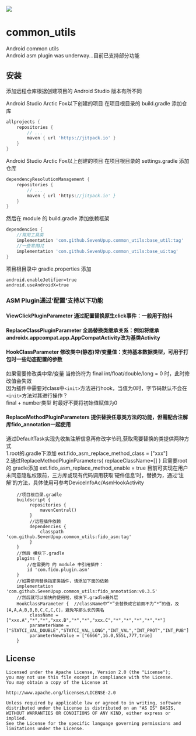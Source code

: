 [![](https://jitpack.io/v/SevenUpup/common_utils.svg)](https://jitpack.io/#SevenUpup/common_utils)
# common_utils
Android common utils  
Android asm plugin was underway...目前已支持部分功能

## 安装

添加远程仓库根据创建项目的 Android Studio 版本有所不同

Android Studio Arctic Fox以下创建的项目 在项目根目录的 build.gradle 添加仓库

```groovy
allprojects {
    repositories {
        // ...
        maven { url 'https://jitpack.io' }
    }
}
```

Android Studio Arctic Fox以上创建的项目 在项目根目录的 settings.gradle 添加仓库

```kotlin
dependencyResolutionManagement {
    repositories {
        // ...
        maven { url 'https://jitpack.io' }
    }
}
```

然后在 module 的 build.gradle 添加依赖框架

```groovy
dependencies {
    //常用工具类
    implementation 'com.github.SevenUpup.common_utils:base_util:tag'
    //一些常用UI
    implementation 'com.github.SevenUpup.common_utils:base_ui:tag'
}
```

项目根目录中 gradle.properties 添加

```
android.enableJetifier=true
android.useAndroidX=true
```

### ASM Plugin通过‘配置’支持以下功能

#### ViewClickPluginParameter       通过配置替换原生click事件：一般用于防抖  

#### ReplaceClassPluginParameter    全局替换类继承关系：例如将继承androidx.appcompat.app.AppCompatActivity改为基类Activity  

#### HookClassParameter             修改类中(静态)常/变量值：支持基本数据类型，可用于打包时一些动态配置的参数 
如果需要修改类中常/变量 当修饰符为 final int/float/double/long = 0 时，此时修改值会失效  
因为插件中需要对class中`<init>`方法进行hook，当值为0时，字节码默认不会在`<init>`方法对其进行操作？  
final + number类型 时最好不要将初始值赋值为0
#### ReplaceMethodPluginParameters  提供替换任意类方法的功能，但需配合注解库fido_annotation一起使用
通过DefaultTask实现先收集注解信息再修改字节码,获取需要替换的类提供两种方式     
1.root的.gradle下添加 ext.fido_asm_replace_method_class = ["xxx"]        
2.通过ReplaceMethodPluginParameters{ replaceClassName=[] } 且需要root的.gradle添加 ext.fido_asm_replace_method_enable = true
目前可实现在用户未同意隐私权限前，三方库或现有代码调用获取‘硬件信息’时，替换为，通过‘注解’的方法，具体使用可参考DeviceInfoAc/AsmHookActivity

```
    //项目根目录.gradle
    buildscript {
         repositories {
             mavenCentral()
         }
         //远程插件依赖
         dependencies {
             classpath 'com.github.SevenUpup.common_utils:fido_asm:tag'
         }
    }
    //然后 模块下.gradle
    plugins {
        //在需要的 的 module 中引用插件：
        id 'com.fido.plugin.asm'
    }
    //如需使用替换指定类插件，请添加下面的依赖
    implementation 'com.github.SevenUpup.common_utils:fido_annotation:v0.3.5'
    //然后就可以愉快的使用啦，模块下.gradle最外层  
    HookClassParameter {  //className中“*”会替换成它前面不为“*”的值，及[A,A,A,B,B,B,C,C,C,C]，避免写那么长的类名
         className = ["xxx.A","*","*","xxx.B","*","*","xxx.C","*","*","*","*","*"]
         parameterName = ["STATCI_VAL_DOUBLE","STATCI_VAL_LONG","INT_VAL","INT_PROT","INT_PUB"]
         parameterNewValue = ["6666",16.0,555L,777,true]
    }
```

## License

```
Licensed under the Apache License, Version 2.0 (the "License");
you may not use this file except in compliance with the License.
You may obtain a copy of the License at

http://www.apache.org/licenses/LICENSE-2.0

Unless required by applicable law or agreed to in writing, software
distributed under the License is distributed on an "AS IS" BASIS,
WITHOUT WARRANTIES OR CONDITIONS OF ANY KIND, either express or implied.
See the License for the specific language governing permissions and
limitations under the License.
```
